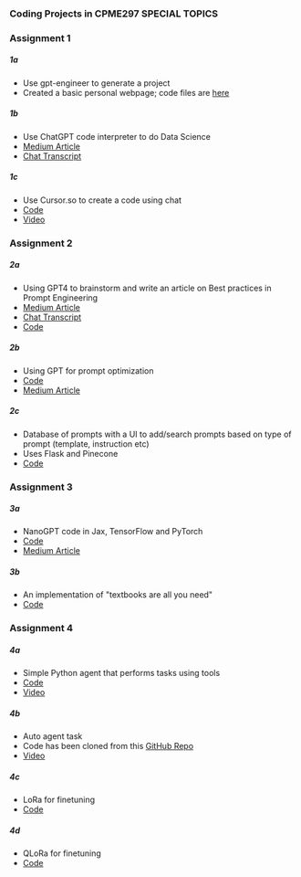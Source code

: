 ### Coding Projects in CPME297 SPECIAL TOPICS

### Assignment 1

##### 1a
- Use gpt-engineer to generate a project 
- Created a basic personal webpage; code files are [here](https://github.com/shernee/06_CMPE297/tree/main/Assignment1/gpt_engineer/projects/personal_page)

##### 1b
- Use ChatGPT code interpreter to do Data Science
- [Medium Article](https://medium.com/@neelearning93/using-chatgpts-code-interpreter-to-solve-a-data-science-problem-1b36736ad79f)
- [Chat Transcript](https://chat.openai.com/share/c065a96b-3c13-4dd9-b15c-40418f881f6a) 

##### 1c
- Use Cursor.so to create a code using chat
- [Code](https://github.com/shernee/06_CMPE297/tree/main/Assignment1/cursor_copilot/projects/python)
- [Video](https://drive.google.com/drive/u/0/folders/1Q7qRiP9lLFr2CRHC2-lyczKC1iibFQrP)

### Assignment 2

##### 2a
- Using GPT4 to brainstorm and write an article on Best practices in Prompt Engineering
- [Medium Article](https://medium.com/@neelearning93/mastering-the-art-of-communication-with-ai-a-deep-dive-into-prompt-engineering-cd07ab0fa42f)
- [Chat Transcript](https://chat.openai.com/share/efb6cb13-3312-4db2-ae41-3b28628cf06d)
- [Code](https://github.com/shernee/06_CMPE297/blob/main/Assignment2/Prompt_critic.ipynb)

##### 2b
- Using GPT for prompt optimization
- [Code](https://github.com/shernee/06_CMPE297/blob/main/Assignment2/Prompt_optimize.ipynb)
- [Medium Article](https://medium.com/@neelearning93/an-introduction-to-interactive-prompt-optimization-fa3ad9218f7)

##### 2c
- Database of prompts with a UI to add/search prompts based on type of prompt (template, instruction etc)
- Uses Flask and Pinecone
- [Code](https://github.com/shernee/06_CMPE297/blob/main/Assignment2/2c)

### Assignment 3

##### 3a
- NanoGPT code in Jax, TensorFlow and PyTorch
- [Code](https://github.com/shernee/06_CMPE297/blob/main/Assignment3/3a)
- [Medium Article](https://medium.com/@neelearning93/building-and-implementing-nanogpt-e2e2e653344e)

##### 3b
- An implementation of "textbooks are all you need"
- [Code](https://github.com/shernee/06_CMPE297/blob/main/Assignment3/3b/textbooks-are-all-you-need.ipynb)

### Assignment 4

##### 4a
- Simple Python agent that performs tasks using tools
- [Code](https://github.com/shernee/06_CMPE297/blob/main/Assignment4/simple_agent.py)
- [Video](https://drive.google.com/file/d/1jbZVzP14IR_YJCqs4hOUt7wZJ4-Wte5U/view?usp=sharing)

##### 4b
- Auto agent task
- Code has been cloned from this [GitHub Repo](https://github.com/Link-AGI/AutoAgents)
- [Video](https://drive.google.com/file/d/1Mx-Lifq91YyYbATHY4HwkKSejzXNNprn/view?usp=drive_link)

##### 4c
- LoRa for finetuning
- [Code](https://github.com/shernee/06_CMPE297/blob/main/Assignment4/Lora_Llama2.ipynb)

##### 4d
- QLoRa for finetuning
- [Code](https://github.com/shernee/06_CMPE297/blob/main/Assignment4/QLora_Llama2.ipynb)
